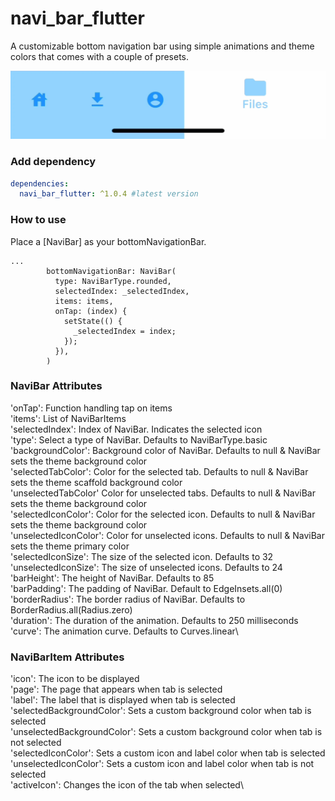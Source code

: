 # navi_bar_flutter

A customizable bottom navigation bar using simple animations and theme colors that comes with a couple of presets.

![](gif/navibar.gif)

### Add dependency
```yaml
dependencies: 
  navi_bar_flutter: ^1.0.4 #latest version
```

### How to use

Place a [NaviBar] as your bottomNavigationBar.

```
...
        bottomNavigationBar: NaviBar(
          type: NaviBarType.rounded,
          selectedIndex: _selectedIndex,
          items: items,
          onTap: (index) {
            setState(() {
              _selectedIndex = index;
            });
          }),
        )
```

### NaviBar Attributes

'onTap': Function handling tap on items\
'items': List of NaviBarItems\
'selectedIndex': Index of NaviBar. Indicates the selected icon\
'type': Select a type of NaviBar. Defaults to NaviBarType.basic\
'backgroundColor': Background color of NaviBar. Defaults to null & NaviBar sets the theme background color\
'selectedTabColor': Color for the selected tab. Defaults to null & NaviBar sets the theme scaffold background color\
'unselectedTabColor' Color for unselected tabs. Defaults to null & NaviBar sets the theme background color\
'selectedIconColor': Color for the selected icon. Defaults to null & NaviBar sets the theme background color\
'unselectedIconColor': Color for unselected icons. Defaults to null & NaviBar sets the theme primary color\
'selectedIconSize': The size of the selected icon. Defaults to 32\
'unselectedIconSize': The size of unselected icons. Defaults to 24\
'barHeight': The height of NaviBar. Defaults to 85\
'barPadding': The padding of NaviBar. Default to EdgeInsets.all(0)\
'borderRadius': The border radius of NaviBar. Defaults to BorderRadius.all(Radius.zero)\
'duration': The duration of the animation. Defaults to 250 milliseconds\
'curve': The animation curve. Defaults to Curves.linear\

### NaviBarItem Attributes

'icon': The icon to be displayed\
'page': The page that appears when tab is selected\
'label': The label that is displayed when tab is selected\
'selectedBackgroundColor': Sets a custom background color when tab is selected\
'unselectedBackgroundColor': Sets a custom background color when tab is not selected\
'selectedIconColor': Sets a custom icon and label color when tab is selected\
'unselectedIconColor': Sets a custom icon and label color when tab is not selected\
'activeIcon': Changes the icon of the tab when selected\